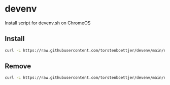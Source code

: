 # devenv
Install script for devenv.sh on ChromeOS

## Install

```sh
curl -L https://raw.githubusercontent.com/torstenboettjer/devenv/main/nixdev.sh | sh
```

## Remove 

```sh
curl -L https://raw.githubusercontent.com/torstenboettjer/devenv/main/nixrm.sh | sh
```
